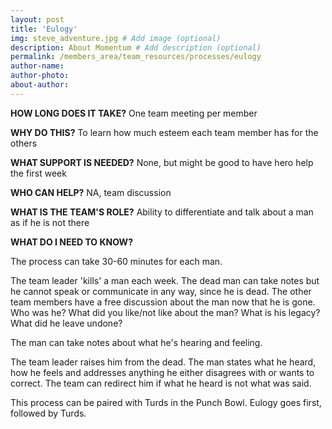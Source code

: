 ```yaml
---
layout: post
title: 'Eulogy'
img: steve_adventure.jpg # Add image (optional)
description: About Momentum # Add description (optional)
permalink: /members_area/team_resources/processes/eulogy
author-name: 
author-photo: 
about-author: 
---
```


**HOW LONG DOES IT TAKE?** One team meeting per member

**WHY DO THIS?** To learn how much esteem each team member has for the others

**WHAT SUPPORT IS NEEDED?** None, but might be good to have hero help the first week

**WHO CAN HELP?** NA, team discussion

**WHAT IS THE TEAM'S ROLE?** Ability to differentiate and talk about a man as if he is not there

**WHAT DO I NEED TO KNOW?**

The process can take 30-60 minutes for each man.

The team leader 'kills' a man each week. The dead man can take notes but he cannot speak or communicate in any way, since he is dead. The other team members have a free discussion about the man now that he is gone. Who was he? What did you like/not like about the man? What is his legacy? What did he leave undone?

The man can take notes about what he's hearing and feeling.

The team leader raises him from the dead. The man states what he heard, how he feels and addresses anything he either disagrees with or wants to correct. The team can redirect him if what he heard is not what was said.

This process can be paired with Turds in the Punch Bowl. Eulogy goes first, followed by Turds.
